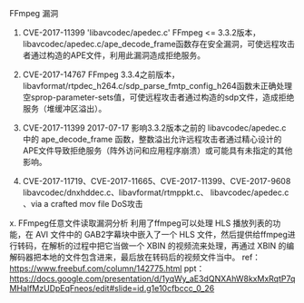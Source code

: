 FFmpeg 漏洞
1. CVE-2017-11399
	'libavcodec/apedec.c' 
FFmpeg <= 3.3.2版本，libavcodec/apedec.c/ape_decode_frame函数存在安全漏洞，可使远程攻击者通过构造的APE文件，利用此漏洞造成拒绝服务。

2. CVE-2017-14767
FFmpeg 3.3.4之前版本，libavformat/rtpdec_h264.c/sdp_parse_fmtp_config_h264函数未正确处理空sprop-parameter-sets值，可使远程攻击者通过构造的sdp文件，造成拒绝服务（堆缓冲区溢出）。

3. CVE-2017-11399
2017-07-17
影响3.3.2版本之前的 libavcodec/apedec.c 中的 ape_decode_frame 函数，整数溢出允许远程攻击者通过精心设计的APE文件导致拒绝服务（阵外访问和应用程序崩溃）或可能具有未指定的其他影响。

4. CVE-2017-11719、CVE-2017-11665、CVE-2017-11399、CVE-2017-9608 
libavcodec/dnxhddec.c、libavformat/rtmppkt.c、 libavcodec/apedec.c 、via a crafted mov file
DoS攻击

x.  FFmpeg任意文件读取漏洞分析
利用了ffmpeg可以处理 HLS 播放列表的功能，在 AVI 文件中的 GAB2字幕块中嵌入了一个 HLS 文件，然后提供给ffmpeg进行转码，在解析的过程中把它当做一个 XBIN 的视频流来处理，再通过 XBIN 的编解码器把本地的文件包含进来，最后放在转码后的视频文件当中。
ref：
https://www.freebuf.com/column/142775.html
ppt：
https://docs.google.com/presentation/d/1yqWy_aE3dQNXAhW8kxMxRqtP7qMHaIfMzUDpEqFneos/edit#slide=id.g1e10cfbccc_0_26
